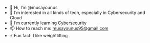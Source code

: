 - 👋 Hi, I’m @musayounus
- 👀 I’m interested in all kinds of tech, especially in Cybersecurity and Cloud
- 🌱 I’m currently learning Cybersecurity
- 📫 How to reach me: musayounus95@gmail.com
- ⚡ Fun fact: I like weightlifting


